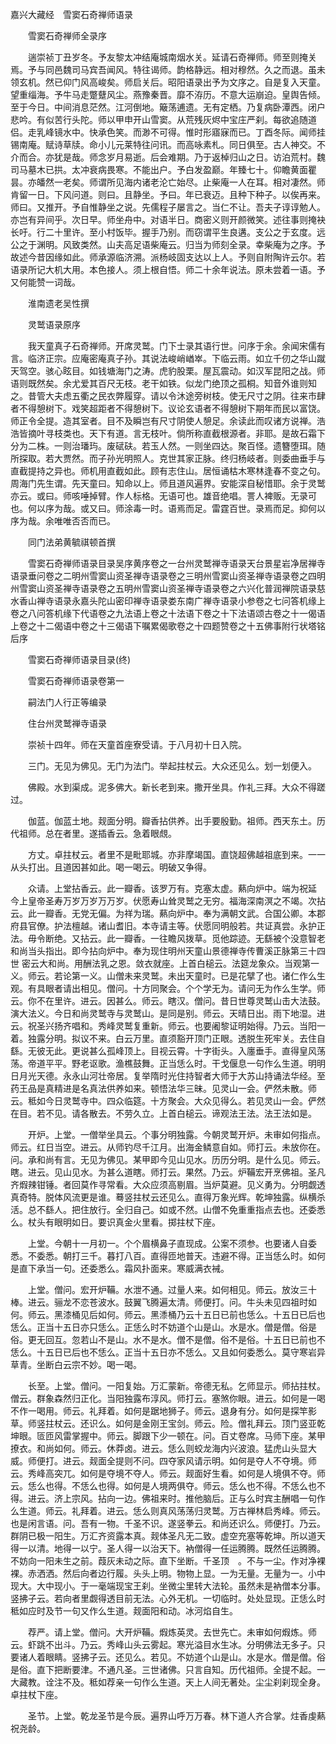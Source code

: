 <!-- { "loadSidebar": true } -->
嘉兴大藏经　雪窦石奇禅师语录


　　雪窦石奇禅师全录序

　　遄崇祯丁丑岁冬。予友黎太冲结庵城南烟水关。延请石奇禅师。师至则掩关焉。予与同邑魏司马宾吾闻风。特往谒师。韵格静远。相对穆然。久之而退。虽未领玄机。然已仰门风高峻矣。师启关后。昭阳语录出予为文序之。自是复入天童。望重缁海。予牛马走蹩躠风尘。燕豫秦晋。靡不洊历。不意大运崩迫。皇舆告倾。至于今日。中间消息茫然。江河倒地。簸荡逋遗。无有定栖。乃复病卧潭西。闭户悲吟。有似苦行头陀。师以甲申开山雪窦。从荒残灰烬中宝庄严刹。每欲追随道侣。走乳峰镜水中。快承色笑。而渺不可得。惟时形寤寐而已。丁酉冬际。闻师挂锡南庵。赋诗草牍。命小儿元莱特往问讯。而高咏素札。同日俱至。古人神交。不介而合。亦犹是哉。师念岁月易逝。后会难期。乃于返棹归山之日。访泊荒村。魏司马墓木已拱。太冲衰病畏寒。不能出户。予白发盈巅。年臻七十。仰瞻黄面瞿昙。亦皤然一老矣。师谓所见海内诸老沦亡始尽。止柴庵一人在耳。相对凄然。师肯留一日。下风问道。则曰。且静坐。予曰。年已衰迈。且种下种子。以俟再来。师曰。又推开。予自惟静坐之说。先儒程子屡言之。当仁不让。吾夫子谆谆勉人。亦岂有异间乎。次日早。师坐舟中。对语半日。商密义则开颜微笑。述往事则掩袂长吁。行二十里许。至小村饭毕。握手乃别。而窃谓平生良遘。支公之于玄度。远公之于渊明。风致类然。山夫高足语柴庵云。归当为师刻全录。幸柴庵为之序。予故述今昔因缘如此。师承源临济溯。派杨岐固支达以上人。予则自附陶许云尔。若语录所记大机大用。本色接人。须上根自悟。师二十余年说法。原未尝着一语。予又何能赞一词哉。

　　淮南遗老吴性撰

　　灵鹫语录原序

　　我天童真子石奇禅师。开席灵鹫。门下士录其语行世。问序于余。余闻宋儒有言。临济正宗。应庵密庵真子孙。其说法峻峭崷崒。下临云雨。如立千仞之华山蹴天驾空。骇心眩目。如钱塘海门之涛。虎豹股栗。屋瓦震动。如汉军昆阳之战。师语则既然矣。余尤爱其百尺无枝。老干如铁。似龙门绝顶之孤桐。知音外谁则知之。昔管大夫虑五衢之民衣弊履穿。请以令沐途旁树枝。使无尺寸之阴。往来市肆者不得憩树下。戏笑超距者不得憩树下。议论玄语者不得憩树下期年而民以富饶。师正令全提。造其室者。目不及瞬岂有尺寸阴使人憩足。余读此而叹诸方说禅。浩浩皆摘叶寻枝类也。天下有道。言无枝叶。倘所称直截根源者。非耶。是故石霜下分为二株。一则治璠玙。废碔砆。若玉人然。一则坐四达。聚百怪。遗簪堕珥。随所探取。若大贾然。而子孙光明照人。克世其家正脉。终归杨岐者。则委曲垂手与直截提持之异也。师机用直截如此。顾有志住山。居恒诵枯木寒林逢春不变之句。周海门先生谓。先天童曰。知命以上。师且道风遍界。安能深自秘惜耶。余于灵鹫亦云。或曰。师咳唾掉臂。作人标格。无语可也。雄音绝唱。詈人裨贩。无录可也。何以序为哉。或又曰。师涂毒一时。语焉而足。雷霆百世。录焉而足。抑何以序为哉。余唯唯否否而已。

　　同门法弟黄毓祺顿首撰

　　雪窦石奇禅师语录目录吴序黄序卷之一台州灵鹫禅寺语录天台景星岩净居禅寺语录垂问卷之二明州雪窦山资圣禅寺语录卷之三明州雪窦山资圣禅寺语录卷之四明州雪窦山资圣禅寺语录卷之五明州雪窦山资圣禅寺语录卷之六兴化普润禅院语录慈水香山禅寺语录永嘉头陀山密印禅寺语录娄东南广禅寺语录小参卷之七问答机缘上卷之八问答机缘下代语卷之九法语上卷之十法语下卷之十下法语颂古卷之十一偈语上卷之十二偈语中卷之十三偈语下嘱累偈歌卷之十四题赞卷之十五佛事附行状塔铭后序

　　雪窦石奇禅师语录目录(终)

　　雪窦石奇禅师语录卷第一

　　嗣法门人行正等编录

　　住台州灵鹫禅寺语录

　　崇祯十四年。师在天童首座寮受请。于八月初十日入院。

　　三门。无见为佛见。无门为法门。举起拄杖云。大众还见么。划一划便入。

　　佛殿。水到渠成。泥多佛大。新长老到来。撒开坐具。作礼三拜。大众不得蹉过。

　　伽蓝。伽蓝土地。觌面分明。瓣香拈供养。出手要殷勤。祖师。西天东土。历代祖师。总在者里。遂插香云。急着眼覤。

　　方丈。卓拄杖云。者里不是毗耶城。亦非摩竭国。直饶超佛越祖底到来。一一从头打出。且道因甚如此。喝一喝云。明破又争得。

　　众请。上堂拈香云。此一瓣香。该罗万有。克塞太虚。爇向炉中。端为祝延
今上皇帝圣寿万岁万岁万万岁。伏愿寿山耸灵鹫之无穷。福海深南溟之不竭。次拈云。此一瓣香。无党无偏。为祥为瑞。爇向炉中。奉为满朝文武。合国公卿。本郡府县官僚。护法檀越。诸山耆旧。本寺请主等。伏愿同明般若。共证真尝。永护正法。毋令断绝。又拈云。此一瓣香。一往瞻风拨草。觅他踪迹。无繇被个没意智老和尚当头指出。即今拈向炉中。奉为现住明州天童山景德禅寺传曹溪正脉第三十四世
密云大和尚。用酬法乳之恩。敛衣就座。上首白槌云。法筵龙象众。当观第一义。师云。若论第一义。山僧未来灵鹫。未出天童时。已是花擘了也。诸仁作么生观。有具眼者请出相见。僧问。十方同聚会。个个学无为。请问无为作么生学。师云。你不在里许。进云。因甚么。师云。瞎汉。僧问。昔日世尊灵鹫山击大法鼓。演大法义。今日和尚灵鹫寺与灵鹫山。是同是别。师云。天晴日出。雨下地湿。进云。祝圣兴扬齐唱和。秀峰灵鹫复重新。师云。也要阇黎证明始得。乃云。当阳一着。独露分明。拟议不来。白云万里。直须豁开顶门正眼。透脱生死牢关。去住自繇。无彼无此。更说甚么孤峰顶上。目视云霄。十字街头。入廛垂手。直得皇风荡荡。帝道平平。野老讴歌。渔樵鼓舞。正当恁么时。干戈偃息一句作么生道。明明日月光天德。永永山河壮帝居。复举隋时光住持智者大师于大苏山持诵法华经。至药王品是真精进是名真法供养如来。顿悟法华三昧。见灵山一会。俨然未散。师云。秪如今日灵鹫寺中。四众临筵。十方聚会。大众见得么。若见灵山一会。俨然在目。若不见。请各散去。不劳久立。上首白槌云。谛观法王法。法王法如是。

　　开炉。上堂。一僧举坐具云。个事分明独露。今朝灵鹫开炉。未审如何指点。师云。红日当空。进云。从师钓尽千江月。出海金鳞意自如。师打云。未放你在。问。承和尚有言。无见为佛见。某甲即今见山见水。历历分明。是什么见。师云。瞎。进云。见山见水。为甚么道瞎。师打云。果然。乃云。炉鞴宏开烹佛祖。圣凡齐煆辣钳锤。者回莫作寻常看。大众应须高剔眉。当炉莫避。见义勇为。分明觑透真奇特。脱体风流更是谁。蓦竖拄杖云还见么。直得万象光辉。乾坤独露。纵横杀活。总不繇人。把住放行。全归自己。如或不然。山僧不免重重指点去也。还委悉么。杖头有眼明如日。要识真金火里看。掷拄杖下座。

　　上堂。今朝十一月初一。个个眉横鼻子直现成。公案不须参。也要诸人自委悉。不委悉。朝打三千。暮打八百。直得匝地普天。违避不得。正当恁么时。如何是直下承当一句。还委悉么。霜风扑面来。寒威满衣裓。

　　上堂。僧问。宏开炉鞴。水泄不通。过量人来。如何相见。师云。放汝三十棒。进云。骊龙不恋苍波水。鼓翼飞腾遍太清。师便打。问。牛头未见四祖时如何。师云。黑漆桶见后如何。师云。黑潻桶乃云十五日已前也恁么。十五日已后也恁么。正当十五日亦只恁么。正恁么时不妨道个山是山。水是水。僧是僧。俗是俗。更无回互。忽若山不是山。水不是水。僧不是僧。俗不是俗。十五日已前也不恁么。十五日已后也不恁么。正当十五日亦不恁么。又且如何委悉么。莫守寒岩异草青。坐断白云宗不妙。喝一喝。

　　长至。上堂。僧问。一阳复始。万汇蒙新。帝德无私。乞师显示。师拈拄杖。僧云。群象森然归正化。当阳独露布淳风。师打云。塞煞你眼。进云。如何是一喝不作一喝用。师云。礼拜着。如何是踞地狮子。师云。退身有分。如何是探竿影草。师竖拄杖云。还识么。如何是金刚王宝剑。师云。险。僧礼拜云。顶门竖亚乾坤眼。匼匝风雷掌握中。师云。脚跟下少一顿在。问。百丈卷席。马师下座。某甲撩衣。和尚如何。师云。休莽卤。进云。恁么则蛟龙海内兴波浪。猛虎山头显大威。师便打。进云。觌面全提则不问。四夺家风请示明。如何是夺人不夺境。师云。秀峰高突兀。如何是夺境不夺人。师云。觌面好生看。如何是人境俱不夺。师云。恁么也得。不恁么也得。如何是人境两俱夺。师云。恁么也不得。不恁么也不得。进云。济上宗风。拈向一边。佛祖来时。推他脑后。正与么时宾主酬唱一句作么生道。师云。礼拜着。进云。恁么则真风荡荡归灵鹫。万古禅林启秀峰。师云。也是闲言语。问。吾有一物。千圣不识。遂竖拳云。和尚还识么。师便打。乃云。群阴已极一阳生。万汇齐资露本真。觌体圣凡无二致。虚空充塞等乾坤。所以道天得一以清。地得一以宁。圣人得一以治天下。衲僧得一任运腾腾。既然任运腾腾。不妨向一阳未生之前。葭灰未动之际。直下坐断。千圣顶　。不与一尘。作对净裸裸。赤洒洒。然后向者边行履。头头上明。物物上显。一为无量。无量为一。小中现大。大中现小。于一毫端现宝王刹。坐微尘里转大法轮。虽然未是衲僧本分事。竖拂子云。若向者里觑得透目前无法。心外无机。一切临时。处处显现。正恁么时秪如应时及节一句又作么生道。觌面阳和动。冰河焰自生。

　　荐严。请上堂。僧问。大开炉鞴。煆炼英灵。去世先亡。未审如何煆炼。师云。虾跳不出斗。乃云。秀峰山头云雾起。寒光溢目水生冰。分明佛法无多子。只要诸人着眼睛。竖拂子云。还见么。若见。不妨道个山是山。水是水。僧是僧。俗是俗。直下把断要津。不通凡圣。三世诸佛。只言自知。历代祖师。全提不起。一大藏教。诠注不及。秪如荐亲一句作么生道。天上人间无著处。尘尘刹刹现全身。卓拄杖下座。

　　圣节。上堂。乾龙圣节是今辰。遍界山呼万万春。林下道人齐合掌。炷香虔爇祝尧龄。

